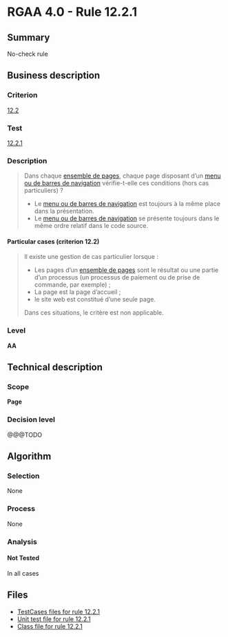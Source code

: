 # RGAA 4.0 - Rule 12.2.1

## Summary

No-check rule

## Business description

### Criterion

[12.2](https://www.numerique.gouv.fr/publications/rgaa-accessibilite/methode/criteres/#crit-12-2)

### Test

[12.2.1](https://www.numerique.gouv.fr/publications/rgaa-accessibilite/methode/criteres/#test-12-2-1)

### Description

> Dans chaque [ensemble de pages](https://www.numerique.gouv.fr/publications/rgaa-accessibilite/methode/glossaire/#ensemble-de-pages), chaque page disposant d’un [menu ou de barres de navigation](https://www.numerique.gouv.fr/publications/rgaa-accessibilite/methode/glossaire/#menu-et-barre-de-navigation) vérifie-t-elle ces conditions (hors cas particuliers) ?
> 
> * Le [menu ou de barres de navigation](https://www.numerique.gouv.fr/publications/rgaa-accessibilite/methode/glossaire/#menu-et-barre-de-navigation) est toujours à la même place dans la présentation.
> * Le [menu ou de barres de navigation](https://www.numerique.gouv.fr/publications/rgaa-accessibilite/methode/glossaire/#menu-et-barre-de-navigation) se présente toujours dans le même ordre relatif dans le code source.

#### Particular cases (criterion 12.2)

> Il existe une gestion de cas particulier lorsque :
> 
> * Les pages d’un [ensemble de pages](https://www.numerique.gouv.fr/publications/rgaa-accessibilite/methode/glossaire/#ensemble-de-pages) sont le résultat ou une partie d’un processus (un processus de paiement ou de prise de commande, par exemple) ;
> * La page est la page d’accueil ;
> * le site web est constitué d’une seule page.
> 
> Dans ces situations, le critère est non applicable.

### Level

**AA**


## Technical description

### Scope

**Page**

### Decision level

@@@TODO


## Algorithm

### Selection

None

### Process

None

### Analysis

#### Not Tested

In all cases


## Files

- [TestCases files for rule 12.2.1](https://gitlab.com/asqatasun/Asqatasun/-/tree/v5/rules/rules-rgaa4.0/src/test/resources/testcases/rgaa40/Rgaa40Rule120201/)
- [Unit test file for rule 12.2.1](https://gitlab.com/asqatasun/Asqatasun/-/blob/v5/rules/rules-rgaa4.0/src/test/java/org/asqatasun/rules/rgaa40/Rgaa40Rule120201Test.java)
- [Class file for rule 12.2.1](https://gitlab.com/asqatasun/Asqatasun/-/blob/v5/rules/rules-rgaa4.0/src/main/java/org/asqatasun/rules/rgaa40/Rgaa40Rule120201.java)


